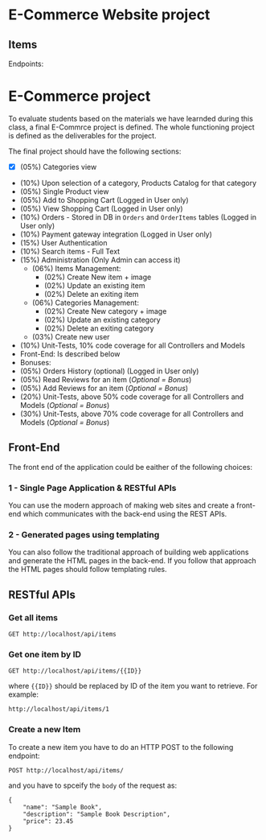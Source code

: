 # E-Commerce Website project #

## Items ##

Endpoints:
# E-Commerce project #

To evaluate students based on the materials we have learnded during this class, a final E-Commrce project is defined. The whole functioning project is defined as the deliverables for the project. 

The final project should have the following sections:

- [x] (05%) Categories view
- (10%) Upon selection of a category, Products Catalog for that category
- (05%) Single Product view
- (05%) Add to Shopping Cart (Logged in User only)
- (05%) View Shopping Cart (Logged in User only)
- (10%) Orders - Stored in DB in `Orders` and `OrderItems` tables (Logged in User only)
- (10%) Payment gateway integration (Logged in User only)
- (15%) User Authentication
- (10%) Search items - Full Text
- (15%) Administration (Only Admin can access it)
    - (06%) Items Management:
        - (02%) Create New item + image
        - (02%) Update an existing item
        - (02%) Delete an exiting item
    - (06%) Categories Management:
        - (02%) Create New category + image
        - (02%) Update an existing category
        - (02%) Delete an exiting category
    - (03%) Create new user 
- (10%) Unit-Tests, 10% code coverage for all Controllers and Models
- Front-End: Is described below
- Bonuses:
- (05%) Orders History (optional) (Logged in User only)
- (05%) Read Reviews for an item (_Optional = Bonus_)
- (05%) Add Reviews for an item (_Optional = Bonus_)
- (20%) Unit-Tests, above 50% code coverage for all Controllers and Models (_Optional = Bonus_)
- (30%) Unit-Tests, above 70% code coverage for all Controllers and Models (_Optional = Bonus_)

## Front-End ##

The front end of the application could be eaither of the following choices:

### 1 - Single Page Application & RESTful APIs ###

You can use the modern approach of making web sites and create a front-end which communicates with the back-end using the REST APIs.

### 2 - Generated pages using templating ###

You can also follow the traditional approach of building web applications and generate the HTML pages in the back-end. If you follow that approach the HTML pages should follow templating rules.


## RESTful APIs ##

### Get all items ###

```
GET http://localhost/api/items
```

### Get one item by ID ###

```
GET http://localhost/api/items/{{ID}}
```
 where `{{ID}}` should be replaced by ID of the item you want to retrieve. For example:

 ```
 http://localhost/api/items/1
 ```

### Create a new Item ###

To create a new item you have to do an HTTP POST to the following endpoint:

```
POST http://localhost/api/items/
```

and you have to spceify the `body` of the request as:

```
{
    "name": "Sample Book",
    "description": "Sample Book Description",
    "price": 23.45
}
```